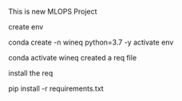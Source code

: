 This is new MLOPS Project

create env

conda create -n wineq python=3.7 -y
activate env

conda activate wineq
created a req file

install the req

pip install -r requirements.txt

